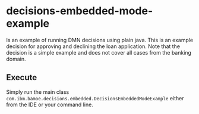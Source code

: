 # decisions-embedded-mode-example

Is an example of running DMN decisions using plain java. This is an example decision for approving and declining the loan application. Note that the decision is a simple example and does not cover all cases from the banking domain.

## Execute
Simply run the main class `com.ibm.bamoe.decisions.embedded.DecisionsEmbeddedModeExample` either from the IDE or your command line.
